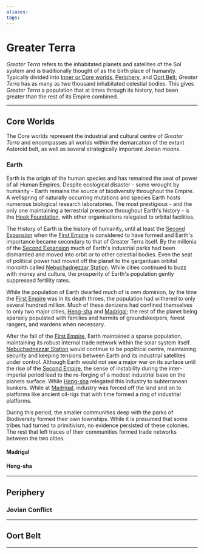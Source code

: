 ```yaml
---
aliases:
tags:
---
```


# Greater Terra

*Greater Terra* refers to the inhabitated planets and satellites of the Sol system and is traditionally thought of as the birth place of humanity. Typically divided into [Inner or Core worlds](#Core%20Worlds), [Periphery](#Periphery), and [Oort Belt](#Oort%20Belt); *Greater Terra* has as many as two thousand inhabitated celestial bodies. This gives *Greater Terra* a population that at times through its history, had been greater than the rest of its Empire combined.

***

## Core Worlds

The Core worlds represent the industrial and cultural centre of *Greater Terra* and encompasses all worlds within the demarcation of the extant Asteroid belt, as well as several strategically important Jovian moons. 

### Earth

Earth is the origin of the human species and has remained the seat of power of all Human Empires. Despite ecological disaster - some wrought by humanity - Earth remains the source of biodiversity throughout the Empire. A wellspring of naturally occurring mutations and species Earth hosts numerous biological research laboratories. The most prestigious - and the only one maintaining a terrestrial presence throughout Earth's history - is the [Hook Foundation](../Organisation/Corporations/hook-foundation.md), with other organisations relegated to orbital facilities. 

The History of Earth is the history of humanity, until at least the [Second Expansion](../Empire%20in%20Snapshots/The%20Expansions/second-expansion.md) when the [First Empire](../Organisation/first-empire.md) is considered to have formed and Earth's importance became secondary to that of Greater Terra itself. By the millenia of the [Second Expansion](../Empire%20in%20Snapshots/The%20Expansions/second-expansion.md) much of Earth's industrial parks had been dismantled and moved into orbit or to other celestial bodies. Even the seat of political power had moved off the planet to the gargantuan orbital monolith called [Nebuchadnezzar Station](../Places%20of%20Interest/Megastructures/nebuchadnezzar-station.md). While cities continued to buzz with money and culture, the prosperity of Earth's population gently suppressed fertility rates. 

While the population of Earth dwarfed much of is own dominion, by the time the [First Empire](../Organisation/first-empire.md) was in its death throes, the population had withered to only several hundred million. Much of these denizens had confined themselves to only two major cities, [Heng-sha](#Heng-sha) and [Madrigal](#Madrigal); the rest of the planet being sparsely populated with families and hermits of groundskeepers, forest rangers, and wardens when necessary.

After the fall of the [First Empire](../Organisation/first-empire.md), Earth maintained a sparse population, maintaining its robust internal trade network within the solar system itself. [Nebuchadnezzar Station](../Places%20of%20Interest/Megastructures/nebuchadnezzar-station.md) would continue to be poplitical centre, maintaining security and keeping tensions between Earth and its industrial satellites under control. Although Earth would not see a major war on its surface until the rise of the [Second Empire](../Organisation/second-empire.md), the sense of instability during the inter-imperial period lead to the re-forging of a modest industrial base on the planets surface. While [Heng-sha](#Heng-sha) relegated this industry to subterranean bunkers. While at [Madrigal](#Madrigal), industry was forced off the land and on to platforms like ancient oil-rigs that with time formed a ring of industrial platforms.

During this period, the smaller communities deep with the parks of Biodiversity formed their own townships. While it is presumed that some tribes had turned to primitivism, no evidence persisted of these colonies. The rest that left traces of their communities formed trade networks between the two cities. 

#### Madrigal

#### Heng-sha

***

## Periphery

### Jovian Conflict

***

## Oort Belt

***

<!---
Greater Terra is not actually one planet but a network of colonised planets within the Solar System, including Earth itself.
Greater Terra has formed the heart of the great Human empires and remains the cultural and spiritual home of Humanity.

Greater Terra  is occassionally at the center of debate about the start of <link:internal>Human expansion</link:internal> and numerous historians have insisted that the founding of settlements throughout the solar system should be referred to as First Expansion.
Most the cosmohistorical establishment refers to this period as the Primal Expansion, or the Early Expansion.

The First of the solar planets to be colonised was Io - technically a moon of Jupiter - followed swiftly by competing colonies and mining operations on *Mars*, the *Moon*, and *Europa*.
Eventually a permament outpost was established on *Pluto* as a platform for extra-solar expansion.
This clustering of human habitats is referred to as *Greater Terra* although in most common parlance any reference to *Earth* equally refers to these accessory colonies.

Although human habitats are present on almost all the planets of the Solar System, the five accessory planets of Earth are permanently inhabitated.

Uniquely throughout human civilisation, the populations of Greater Terra identify exclusively as Terran, holding no particular allegience to their home planet.
This attitude is attributed largely to the highly developed transpart network throughout the solar system that includes both public, corporate, and private transport networks.
This fluidity of population is held as a model for all extra-solar colonies and is emulated on thousands of worlds and star systems.
-->